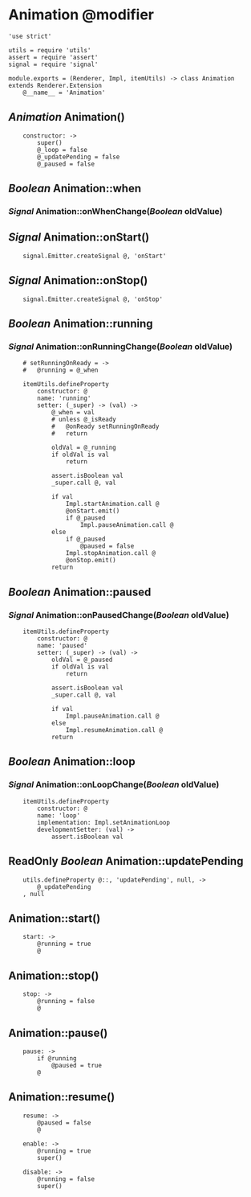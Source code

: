 Animation @modifier
=========

	'use strict'

	utils = require 'utils'
	assert = require 'assert'
	signal = require 'signal'

	module.exports = (Renderer, Impl, itemUtils) -> class Animation extends Renderer.Extension
		@__name__ = 'Animation'

*Animation* Animation()
-----------------------

		constructor: ->
			super()
			@_loop = false
			@_updatePending = false
			@_paused = false

*Boolean* Animation::when
-------------------------

### *Signal* Animation::onWhenChange(*Boolean* oldValue)

*Signal* Animation::onStart()
-----------------------------

		signal.Emitter.createSignal @, 'onStart'

*Signal* Animation::onStop()
----------------------------

		signal.Emitter.createSignal @, 'onStop'

*Boolean* Animation::running
----------------------------

### *Signal* Animation::onRunningChange(*Boolean* oldValue)

		# setRunningOnReady = ->
		# 	@running = @_when

		itemUtils.defineProperty
			constructor: @
			name: 'running'
			setter: (_super) -> (val) ->
				@_when = val
				# unless @_isReady
				# 	@onReady setRunningOnReady
				# 	return

				oldVal = @_running
				if oldVal is val
					return

				assert.isBoolean val
				_super.call @, val

				if val
					Impl.startAnimation.call @
					@onStart.emit()
					if @_paused
						Impl.pauseAnimation.call @
				else
					if @_paused
						@paused = false
					Impl.stopAnimation.call @
					@onStop.emit()
				return

*Boolean* Animation::paused
---------------------------

### *Signal* Animation::onPausedChange(*Boolean* oldValue)

		itemUtils.defineProperty
			constructor: @
			name: 'paused'
			setter: (_super) -> (val) ->
				oldVal = @_paused
				if oldVal is val
					return

				assert.isBoolean val
				_super.call @, val

				if val
					Impl.pauseAnimation.call @
				else
					Impl.resumeAnimation.call @
				return

*Boolean* Animation::loop
-------------------------

### *Signal* Animation::onLoopChange(*Boolean* oldValue)

		itemUtils.defineProperty
			constructor: @
			name: 'loop'
			implementation: Impl.setAnimationLoop
			developmentSetter: (val) ->
				assert.isBoolean val

ReadOnly *Boolean* Animation::updatePending
-------------------------------------------

		utils.defineProperty @::, 'updatePending', null, ->
			@_updatePending
		, null

Animation::start()
------------------

		start: ->
			@running = true
			@

Animation::stop()
-----------------

		stop: ->
			@running = false
			@

Animation::pause()
------------------

		pause: ->
			if @running
				@paused = true
			@

Animation::resume()
-------------------

		resume: ->
			@paused = false
			@

		enable: ->
			@running = true
			super()

		disable: ->
			@running = false
			super()
